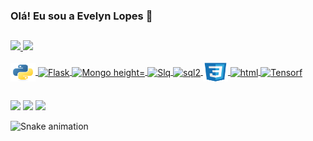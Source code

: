 ### Olá! Eu sou a Evelyn Lopes 👋


##

 <div>
  <a href="https://github.com/EvelynLopesSS">
  <img height="180em" src="https://github-readme-stats.vercel.app/api?username=EvelynLopesSS&show_icons=true&theme=ocean_dark&include_all_commits=true&count_private=true"/>
  <img height="180em" src="https://github-readme-stats.vercel.app/api/top-langs/?username=EvelynLopesSS&layout=compact&langs_count=16&theme=ocean_dark"/>
</div>
<div style="display: inline_block"><br>     
  <img align="center" alt="Rafa-Python" height="30" width="40" src="https://raw.githubusercontent.com/devicons/devicon/master/icons/python/python-original.svg">
  <img align="center" alt="Flask" height="30" width="40"  src="https://cdn.jsdelivr.net/gh/devicons/devicon/icons/flask/flask-original.svg">
  <img align="center" alt="Mongo height="30" width="40" src="https://icongr.am/devicon/mongodb-original.svg?size=128&color=currentColor">
  <img align="center" alt="Slq" height="30" width="40" src="https://icongr.am/devicon/mysql-original.svg?size=128&color=f5f5f5">
  <img align="center" alt="sql2" height="30" width="40" src="https://icongr.am/devicon/postgresql-original.svg?size=128&color=f5f5f5">
  <img align="center" alt="CSS" height="30" width="40" src="https://raw.githubusercontent.com/devicons/devicon/master/icons/css3/css3-original.svg">
  <img align="center" alt="html" height="30" width="40" src="https://icongr.am/devicon/html5-original.svg?size=128&color=f5f5f5">
  <img align="center" alt="Tensorf" height="30" width="40" src="https://cdn.jsdelivr.net/gh/devicons/devicon/icons/tensorflow/tensorflow-original.svg">
</div>
    
  ##
  
<div> 
 <a href="#" target="_blank"><img src="https://img.shields.io/badge/Discord-7289DA?style=for-the-badge&logo=discord&logoColor=white" target="_blank"></a> 
 <a href = "#"><img src="https://img.shields.io/badge/-Gmail-%23333?style=for-the-badge&logo=gmail&logoColor=white" target="_blank"></a>
 <a href="https://www.linkedin.com/in/evelyn-lopes-5bba6216b/" target="_blank"><img src="https://img.shields.io/badge/-LinkedIn-%230077B5?style=for-the-badge&logo=linkedin&logoColor=white" target="_blank"></a> 
 
 ![Snake animation](https://github.com/EvelynLopesSS/EvelynLopesSS/blob/output/github-contribution-grid-snake.svg)
 
</div>
